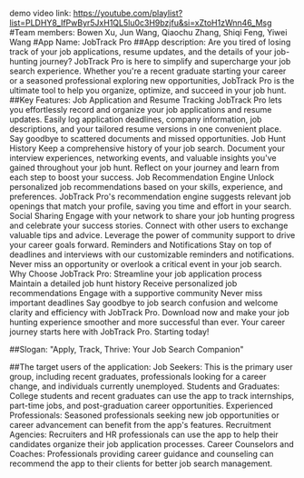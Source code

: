 demo video link: https://youtube.com/playlist?list=PLDHY8_IfPwByr5JxH1QL5lu0c3H9bzjfu&si=xZtoH1zWnn46_Msg
#Team members:
Bowen Xu, Jun Wang, Qiaochu Zhang, Shiqi Feng, Yiwei Wang
#App Name:
JobTrack Pro
##App description:
Are you tired of losing track of your job applications, resume updates, and the details of your job-hunting journey? JobTrack Pro is here to simplify and supercharge your job search experience. Whether you're a recent graduate starting your career or a seasoned professional exploring new opportunities, JobTrack Pro is the ultimate tool to help you organize, optimize, and succeed in your job hunt.
##Key Features:
Job Application and Resume Tracking JobTrack Pro lets you effortlessly record and organize your job applications and resume updates. Easily log application deadlines, company information, job descriptions, and your tailored resume versions in one convenient place. Say goodbye to scattered documents and missed opportunities.
Job Hunt History Keep a comprehensive history of your job search. Document your interview experiences, networking events, and valuable insights you've gained throughout your job hunt. Reflect on your journey and learn from each step to boost your success.
Job Recommendation Engine Unlock personalized job recommendations based on your skills, experience, and preferences. JobTrack Pro's recommendation engine suggests relevant job openings that match your profile, saving you time and effort in your search.
Social Sharing Engage with your network to share your job hunting progress and celebrate your success stories. Connect with other users to exchange valuable tips and advice. Leverage the power of community support to drive your career goals forward.
Reminders and Notifications Stay on top of deadlines and interviews with our customizable reminders and notifications. Never miss an opportunity or overlook a critical event in your job search.
Why Choose JobTrack Pro:
Streamline your job application process
Maintain a detailed job hunt history
Receive personalized job recommendations
Engage with a supportive community
Never miss important deadlines
Say goodbye to job search confusion and welcome clarity and efficiency with JobTrack Pro. Download now and make your job hunting experience smoother and more successful than ever. Your career journey starts here with JobTrack Pro. Starting today!

##Slogan: 
"Apply, Track, Thrive: Your Job Search Companion"

##The target users of the application:
Job Seekers: This is the primary user group, including recent graduates, professionals looking for a career change, and individuals currently unemployed.
Students and Graduates: College students and recent graduates can use the app to track internships, part-time jobs, and post-graduation career opportunities.
Experienced Professionals: Seasoned professionals seeking new job opportunities or career advancement can benefit from the app's features.
Recruitment Agencies: Recruiters and HR professionals can use the app to help their candidates organize their job application processes.
Career Counselors and Coaches: Professionals providing career guidance and counseling can recommend the app to their clients for better job search management.

